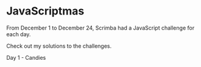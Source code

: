 # JavaScriptmas

From December 1 to December 24, Scrimba had a JavaScript challenge for each day.

Check out my solutions to the challenges.

Day 1 - Candies
